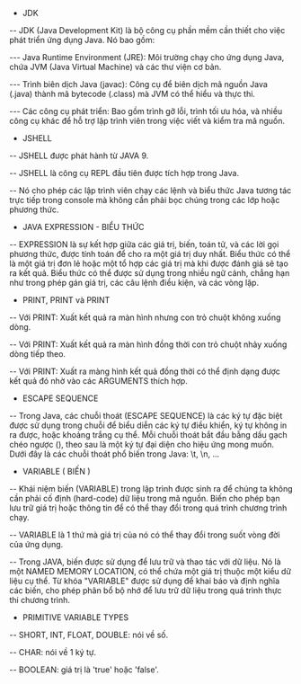 - JDK

-- JDK (Java Development Kit) là bộ công cụ phần mềm cần thiết cho việc phát triển ứng dụng Java. Nó bao gồm:

--- Java Runtime Environment (JRE): Môi trường chạy cho ứng dụng Java, chứa JVM (Java Virtual Machine) và các thư viện cơ bản.

--- Trình biên dịch Java (javac): Công cụ để biên dịch mã nguồn Java (.java) thành mã bytecode (.class) mà JVM có thể hiểu và thực thi.

--- Các công cụ phát triển: Bao gồm trình gỡ lỗi, trình tối ưu hóa, và nhiều công cụ khác để hỗ trợ lập trình viên trong việc viết và kiểm tra mã nguồn.

- JSHELL

-- JSHELL được phát hành từ JAVA 9.

-- JSHELL là công cụ REPL đầu tiên được tích hợp trong Java.

-- Nó cho phép các lập trình viên chạy các lệnh và biểu thức Java tương tác trực tiếp trong console mà không cần phải bọc chúng trong các lớp hoặc phương thức.

- JAVA EXPRESSION - BIỂU THỨC

-- EXPRESSION là sự kết hợp giữa các giá trị, biến, toán tử, và các lời gọi phương thức, được tính toán để cho ra một giá trị duy nhất.
Biểu thức có thể là một giá trị đơn lẻ hoặc một tổ hợp các giá trị mà khi được đánh giá sẽ tạo ra kết quả. Biểu thức có thể được sử dụng trong nhiều ngữ cảnh,
chẳng hạn như trong phép gán giá trị, các câu lệnh điều kiện, và các vòng lặp.

- PRINT, PRINT và PRINT

-- Với PRINT: Xuất kết quả ra màn hình nhưng con trỏ chuột không xuống dòng.

-- Với PRINT: Xuất kết quả ra màn hình đồng thời con trỏ chuột nhảy xuống dòng tiếp theo.

-- Với PRINT: Xuất ra màng hình kết quả đồng thời có thể định dạng được kết quả đó nhờ vào các ARGUMENTS thích hợp.

- ESCAPE SEQUENCE

-- Trong Java, các chuỗi thoát (ESCAPE SEQUENCE) là các ký tự đặc biệt được sử dụng trong chuỗi để biểu diễn các ký tự điều khiển, ký tự không in ra được,
hoặc khoảng trắng cụ thể. Mỗi chuỗi thoát bắt đầu bằng dấu gạch chéo ngược (\), theo sau là một ký tự đại diện cho hiệu ứng mong muốn.
Dưới đây là các chuỗi thoát phổ biến trong Java: \t, \n, ...

- VARIABLE ( BIẾN )

-- Khái niệm biến (VARIABLE) trong lập trình được sinh ra để chúng ta không cần phải cố định (hard-code) dữ liệu trong mã nguồn.
Biến cho phép bạn lưu trữ giá trị hoặc thông tin để có thể thay đổi trong quá trình chương trình chạy.

-- VARIABLE là 1 thứ mà giá trị của nó có thể thay đổi trong suốt vòng đời của ứng dụng.

-- Trong JAVA, biến được sử dụng để lưu trữ và thao tác với dữ liệu. Nó là một NAMED MEMORY LOCATION, có thể chứa một giá trị thuộc một kiểu dữ liệu cụ thể.
Từ khóa "VARIABLE" được sử dụng để khai báo và định nghĩa các biến, cho phép phân bổ bộ nhớ để lưu trữ dữ liệu trong quá trình thực thi chương trình.

- PRIMITIVE VARIABLE TYPES

-- SHORT, INT, FLOAT, DOUBLE: nói về số.

-- CHAR: nói về 1 ký tự.

-- BOOLEAN: giá trị là 'true' hoặc 'false'.
